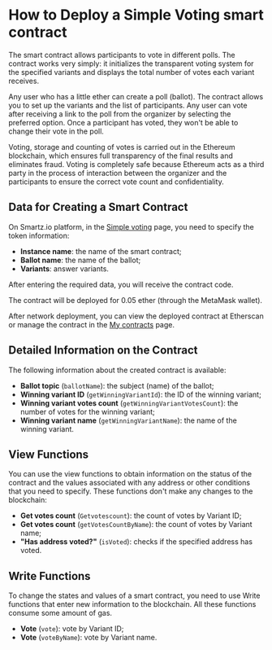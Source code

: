 # How to Deploy a Simple Voting smart contract

The smart contract allows participants to vote in different polls. The contract works very simply: it initializes the transparent voting system for the specified variants and displays the total number of votes each variant receives.

Any user who has a little ether can create a poll (ballot). The contract allows you to set up the variants and the list of participants. Any user can vote after receiving a link to the poll from the organizer by selecting the preferred option. Once a participant has voted, they won't be able to change their vote in the poll.

Voting, storage and counting of votes is carried out in the Ethereum blockchain, which ensures full transparency of the final results and eliminates fraud. Voting is completely safe because Ethereum acts as a third party in the process of interaction between the organizer and the participants to ensure the correct vote count and confidentiality.

## Data for Creating a Smart Contract

On Smartz.io platform, in the [Simple voting](https://platform.smartz.io/deploy/5a9a4df0f5ec65000b80d293) page, you need to specify the token information:

* **Instance name**: the name of the smart contract;
* **Ballot name**: the name of the ballot;
* **Variants**: answer variants.

After entering the required data, you will receive the contract code.

The contract will be deployed for 0.05 ether (through the MetaMask wallet).

After network deployment, you can view the deployed contract at Etherscan or manage the contract in the [My contracts](https://platform.smartz.io/dashboard) page.

## Detailed Information on the Contract

The following information about the created contract is available:

* **Ballot topic** (`ballotName`): the subject (name) of the ballot;
* **Winning variant ID** (`getWinningVariantId`): the ID of the winning variant;
* **Winning variant votes count** (`getWinningVariantVotesCount`): the number of votes for the winning variant;
* **Winning variant name** (`getWinningVariantName`): the name of the winning variant.

## View Functions

You can use the view functions to obtain information on the status of the contract and the values associated with any address or other conditions that you need to specify. These functions don't make any changes to the blockchain:

* **Get votes count** (`Getvotescount`): the count of votes by Variant ID;
* **Get votes count** (`getVotesCountByName`): the count of votes by Variant name;
* **"Has address voted?"** (`isVoted`): checks if the specified address has voted.

## Write Functions

To change the states and values of a smart contract, you need to use Write functions that enter new information to the blockchain. All these functions consume some amount of gas.

* **Vote** (`vote`): vote by Variant ID;
* **Vote** (`voteByName`): vote by Variant name.
